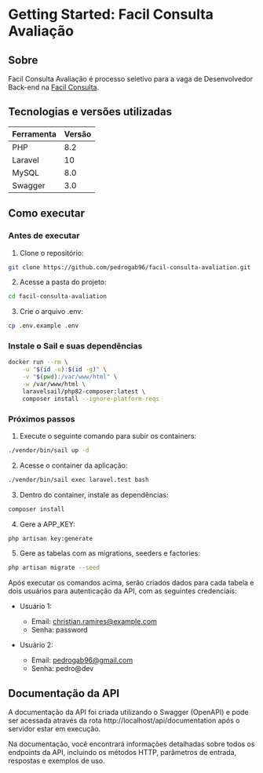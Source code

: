 # Getting Started: Facil Consulta Avaliação

## Sobre

Facil Consulta Avaliação é processo seletivo para a vaga de Desenvolvedor Back-end na [Facil Consulta](https://facilconsulta.com.br/).

## Tecnologias e versões utilizadas

  Ferramenta                  |  Versão
----------------------------- | --------
PHP                           | 8.2
Laravel                       | 10
MySQL                         | 8.0
Swagger                       | 3.0

## Como executar

### Antes de executar

1. Clone o repositório:

```bash
git clone https://github.com/pedrogab96/facil-consulta-avaliation.git
```

2. Acesse a pasta do projeto:

```bash
cd facil-consulta-avaliation
```

3. Crie o arquivo .env:

```bash
cp .env.example .env
```

### Instale o Sail e suas dependências

```bash
docker run --rm \
    -u "$(id -u):$(id -g)" \
    -v "$(pwd):/var/www/html" \
    -w /var/www/html \
    laravelsail/php82-composer:latest \
    composer install --ignore-platform-reqs
```

### Próximos passos

1. Execute o seguinte comando para subir os containers:

```bash
./vendor/bin/sail up -d
```

2. Acesse o container da aplicação:

```bash
./vendor/bin/sail exec laravel.test bash
```

3. Dentro do container, instale as dependências:

```bash
composer install
```

4. Gere a APP_KEY:

```bash
php artisan key:generate
```

5. Gere as tabelas com as migrations, seeders e factories:

```bash
php artisan migrate --seed
```

Após executar os comandos acima, serão criados dados para cada tabela e dois usuários para autenticação da API, com as seguintes credenciais:

- Usuário 1:
  - Email: christian.ramires@example.com
  - Senha: password

- Usuário 2:
  - Email: pedrogab96@gmail.com
  - Senha: pedro@dev

## Documentação da API
A documentação da API foi criada utilizando o Swagger (OpenAPI) e pode ser acessada através da rota http://localhost/api/documentation após o servidor estar em execução.

Na documentação, você encontrará informações detalhadas sobre todos os endpoints da API, incluindo os métodos HTTP, parâmetros de entrada, respostas e exemplos de uso.
